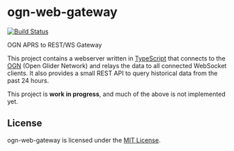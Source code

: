 ogn-web-gateway
==============================================================================

[![Build Status](https://travis-ci.org/Turbo87/ogn-web-gateway.svg?branch=master)](https://travis-ci.org/Turbo87/ogn-web-gateway)

OGN APRS to REST/WS Gateway

This project contains a webserver written in [TypeScript](https://www.typescriptlang.org/)
that connects to the [OGN](http://wiki.glidernet.org/) (Open Glider Network)
and relays the data to all connected WebSocket clients. It also provides a
small REST API to query historical data from the past 24 hours.

This project is **work in progress**, and much of the above is not
implemented yet.


License
------------------------------------------------------------------------------

ogn-web-gateway is licensed under the [MIT License](LICENSE).
